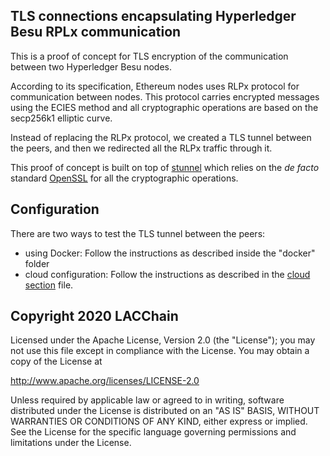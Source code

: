 ## TLS connections encapsulating Hyperledger Besu RPLx communication

This is a proof of concept for TLS encryption of the communication between two Hyperledger Besu nodes.

According to its specification, Ethereum nodes uses RLPx protocol for communication between nodes. This protocol carries encrypted messages using the ECIES method and all cryptographic operations are based on the secp256k1 elliptic curve.

Instead of replacing the RLPx protocol, we created a TLS tunnel between the peers, and then we redirected all the RLPx traffic through it.

This proof of concept is built on top of [stunnel](https://www.stunnel.org/) which relies on the _de facto_ standard [OpenSSL](https://www.openssl.org/) for all the cryptographic operations.

## Configuration

There are two ways to test the TLS tunnel between the peers:

- using Docker: Follow the instructions as described inside the "docker" folder
- cloud configuration: Follow the instructions as described in the [cloud section](cloud/README.md) file.

## Copyright 2020 LACChain

Licensed under the Apache License, Version 2.0 (the "License");
you may not use this file except in compliance with the License.
You may obtain a copy of the License at

http://www.apache.org/licenses/LICENSE-2.0

Unless required by applicable law or agreed to in writing, software
distributed under the License is distributed on an "AS IS" BASIS,
WITHOUT WARRANTIES OR CONDITIONS OF ANY KIND, either express or implied.
See the License for the specific language governing permissions and
limitations under the License.
